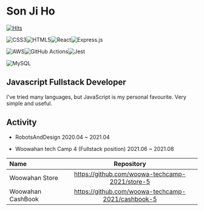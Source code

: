 # Son Ji Ho

[![Hits](https://hits.seeyoufarm.com/api/count/incr/badge.svg?url=https%3A%2F%2Fgithub.com%2Fpeanut-lover&count_bg=%2379C83D&title_bg=%23555555&icon=&icon_color=%23E7E7E7&title=hits&edge_flat=false)](https://hits.seeyoufarm.com)

![CSS3](https://img.shields.io/badge/css3-%231572B6.svg?style=for-the-badge&logo=css3&logoColor=white)![HTML5](https://img.shields.io/badge/html5-%23E34F26.svg?style=for-the-badge&logo=html5&logoColor=white)![React](https://img.shields.io/badge/react-%2320232a.svg?style=for-the-badge&logo=react&logoColor=%2361DAFB)![Express.js](https://img.shields.io/badge/express.js-%23404d59.svg?style=for-the-badge&logo=express&logoColor=%2361DAFB)

![AWS](https://img.shields.io/badge/AWS-%23FF9900.svg?style=for-the-badge&logo=amazon-aws&logoColor=white)![GitHub Actions](https://img.shields.io/badge/githubactions-%232671E5.svg?style=for-the-badge&logo=githubactions&logoColor=white)![Jest](https://img.shields.io/badge/-jest-%23C21325?style=for-the-badge&logo=jest&logoColor=white)

![MySQL](https://img.shields.io/badge/mysql-%2300f.svg?style=for-the-badge&logo=mysql&logoColor=white)

## Javascript Fullstack Developer

I've tried many languages, but JavaScript is my personal favourite. Very simple and useful.

## Activity

- RobotsAndDesign 2020.04 ~ 2021.04

- Woowahan tech Camp 4 (Fullstack position) 2021.06 ~ 2021.08

| Name     |                    Repository                     |
| :---------------- | :-----------------------------------------------: |
| Woowahan Store    |  https://github.com/woowa-techcamp-2021/store-5   |
| Woowahan CashBook | https://github.com/woowa-techcamp-2021/cashbook-5 |
